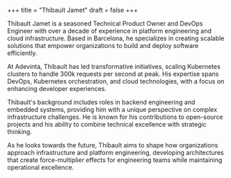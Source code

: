 +++
title = "Thibault Jamet"
draft = false
+++


Thibault Jamet is a seasoned Technical Product Owner and DevOps Engineer with over a decade of experience in platform engineering and cloud infrastructure. Based in Barcelona, he specializes in creating scalable solutions that empower organizations to build and deploy software efficiently.

At Adevinta, Thibault has led transformative initiatives, scaling Kubernetes clusters to handle 300k requests per second at peak. His expertise spans DevOps, Kubernetes orchestration, and cloud technologies, with a focus on enhancing developer experiences.

Thibault's background includes roles in backend engineering and embedded systems, providing him with a unique perspective on complex infrastructure challenges.
He is known for his contributions to open-source projects and his ability to combine technical excellence with strategic thinking.

As he looks towards the future, Thibault aims to shape how organizations approach infrastructure and platform engineering, developing architectures that create force-multiplier effects for engineering teams while maintaining operational excellence.

